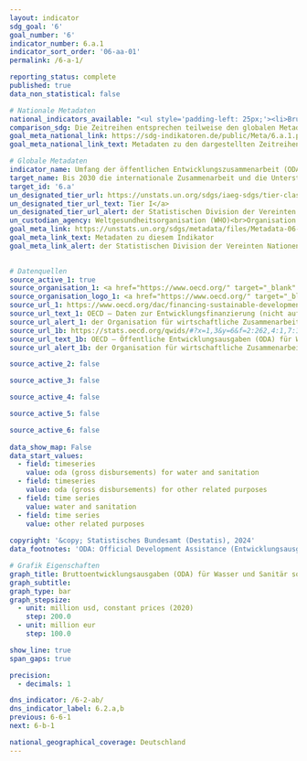 ```yaml
---
layout: indicator    
sdg_goal: '6'    
goal_number: '6'    
indicator_number: 6.a.1    
indicator_sort_order: '06-aa-01'    
permalink: /6-a-1/    

reporting_status: complete    
published: true    
data_non_statistical: false    

# Nationale Metadaten    
national_indicators_available: "<ul style='padding-left: 25px;'><li>Bruttoentwicklungsausgaben (ODA) für Wasser und Sanitär</li> <li> Bruttoentwicklungsausgaben (ODA) für verwandte Zwecke</li></ul>"    
comparison_sdg: Die Zeitreihen entsprechen teilweise den globalen Metadaten.    
goal_meta_national_link: https://sdg-indikatoren.de/public/Meta/6.a.1.pdf
goal_meta_national_link_text: Metadaten zu den dargestellten Zeitreihen    

# Globale Metadaten    
indicator_name: Umfang der öffentlichen Entwicklungszusammenarbeit (ODA) für Wasser- und Sanitärversorgung, die Teil eines geregelten öffentlichen Haushaltsplans ist    
target_name: Bis 2030 die internationale Zusammenarbeit und die Unterstützung der Entwicklungsländer beim Kapazitätsaufbau für Aktivitäten und Programme im Bereich der Wasser- und Sanitärversorgung ausbauen, einschließlich der Wassersammlung und -speicherung, Entsalzung, effizienten Wassernutzung, Abwasserbehandlung, Wiederaufbereitungs- und Wiederverwendungstechnologien    
target_id: '6.a'    
un_designated_tier_url: https://unstats.un.org/sdgs/iaeg-sdgs/tier-classification/'    
un_designated_tier_url_text: Tier I</a>    
un_designated_tier_url_alert: der Statistischen Division der Vereinten Nationen    
un_custodian_agency: Weltgesundheitsorganisation (WHO)<br>Organisation für wirtschaftliche Zusammenarbeit und Entwicklung (OECD)    
goal_meta_link: https://unstats.un.org/sdgs/metadata/files/Metadata-06-0A-01.pdf    
goal_meta_link_text: Metadaten zu diesem Indikator    
goal_meta_link_alert: der Statistischen Division der Vereinten Nationen    
    

# Datenquellen
source_active_1: true
source_organisation_1: <a href="https://www.oecd.org/" target="_blank" onclick="return confirm_alert('der Organisation für wirtschaftliche Zusammenarbeit und Entwicklung','De');"> Organisation für wirtschaftliche Zusammenarbeit und Entwicklung (OECD) </a>
source_organisation_logo_1: <a href="https://www.oecd.org/" target="_blank" onclick="return confirm_alert('der Organisation für wirtschaftliche Zusammenarbeit und Entwicklung','De');"><img src="https://sdg-indikatoren.de/public/OrgImgDe/oecd.png" alt="Logo oecd" style="height:60px; width:148px"/></a>
source_url_1: https://www.oecd.org/dac/financing-sustainable-development/development-finance-data/
source_url_text_1: OECD – Daten zur Entwicklungsfinanzierung (nicht auf Deutsch verfügbar)
source_url_alert_1: der Organisation für wirtschaftliche Zusammenarbeit und Entwicklung
source_url_1b: https://stats.oecd.org/qwids/#?x=1,3&y=6&f=2:262,4:1,7:1,9:85,5:3,8:85&q=2:262+4:1+7:1,2+9:85+5:3+8:85+1:10+3:51,255,100,123+6:2010,2011,2012,2013,2014,2015,2016,2017,2018,2019,2020,2021,2022
source_url_text_1b: OECD – Öffentliche Entwicklungsausgaben (ODA) für Wasser und Sanitär (nicht auf Deutsch verfügbar)
source_url_alert_1b: der Organisation für wirtschaftliche Zusammenarbeit und Entwicklung

source_active_2: false

source_active_3: false

source_active_4: false

source_active_5: false

source_active_6: false
    
data_show_map: False    
data_start_values: 
  - field: timeseries
    value: oda (gross disbursements) for water and sanitation
  - field: timeseries
    value: oda (gross disbursements) for other related purposes
  - field: time series
    value: water and sanitation
  - field: time series
    value: other related purposes    
    
copyright: '&copy; Statistisches Bundesamt (Destatis), 2024'    
data_footnotes: 'ODA: Official Development Assistance (Entwicklungsausgaben).<br>•  Millionen Euro: 2010 bis 2020 korrigierte Daten.'    

# Grafik Eigenschaften    
graph_title: Bruttoentwicklungsausgaben (ODA) für Wasser und Sanitär sowie verwandte Zwecke
graph_subtitle:     
graph_type: bar
graph_stepsize: 
  - unit: million usd, constant prices (2020)
    step: 200.0
  - unit: million eur
    step: 100.0    

show_line: true
span_gaps: true

precision:
  - decimals: 1    

dns_indicator: /6-2-ab/
dns_indicator_label: 6.2.a,b
previous: 6-6-1    
next: 6-b-1    

national_geographical_coverage: Deutschland    
---
```


<span></span>